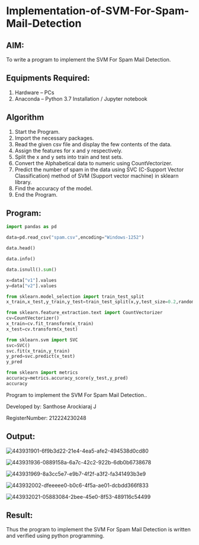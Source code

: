 # Implementation-of-SVM-For-Spam-Mail-Detection

## AIM:
To write a program to implement the SVM For Spam Mail Detection.

## Equipments Required:
1. Hardware – PCs
2. Anaconda – Python 3.7 Installation / Jupyter notebook

## Algorithm
1. Start the Program.
2. Import the necessary packages.
3. Read the given csv file and display the few contents of the data.
4. Assign the features for x and y respectively.
5. Split the x and y sets into train and test sets.
6. Convert the Alphabetical data to numeric using CountVectorizer.
7. Predict the number of spam in the data using SVC (C-Support Vector Classification) method of SVM (Support vector machine) in sklearn library.
8. Find the accuracy of the model.
9. End the Program.
## Program:
```python
import pandas as pd

data=pd.read_csv("spam.csv",encoding="Windows-1252")

data.head()

data.info()

data.isnull().sum()

x=data["v1"].values
y=data["v2"].values

from sklearn.model_selection import train_test_split
x_train,x_test,y_train,y_test=train_test_split(x,y,test_size=0.2,random_state=0)

from sklearn.feature_extraction.text import CountVectorizer
cv=CountVectorizer()
x_train=cv.fit_transform(x_train)
x_test=cv.transform(x_test)

from sklearn.svm import SVC
svc=SVC()
svc.fit(x_train,y_train)
y_pred=svc.predict(x_test)
y_pred

from sklearn import metrics
accuracy=metrics.accuracy_score(y_test,y_pred)
accuracy

```

Program to implement the SVM For Spam Mail Detection..

Developed by: Santhose Arockiaraj J

RegisterNumber:  212224230248


## Output:


![443931901-6f9b3d22-21e4-4ea5-afe2-494538d0cd80](https://github.com/user-attachments/assets/f4b8268f-35e4-4fd9-8cfa-094e75e79be6)

![443931936-0889158a-6a7c-42c2-922b-6db0b6738678](https://github.com/user-attachments/assets/e35ce09f-aacf-46d6-952f-9a30bf132a42)


![443931969-8a3cc5e7-e9b7-4f2f-a3f2-fa341493b3e9](https://github.com/user-attachments/assets/9c8ebcad-5ea0-430e-b386-0254a8e3c830)

![443932002-dfeeeee0-b0c6-4f5a-ae01-dcbdd366f833](https://github.com/user-attachments/assets/45b2ce13-7f80-4b49-8e60-54023814ef2f)


![443932021-05883084-2bee-45e0-8f53-489116c54499](https://github.com/user-attachments/assets/40000322-d90e-4b5f-a334-a936f3d24812)


## Result:
Thus the program to implement the SVM For Spam Mail Detection is written and verified using python programming.
